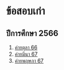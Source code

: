 # ข้อสอบเก่า

## ปีการศึกษา 2566

1. [ค่ายตุลา 66](/exams/oct66)
2. [ค่ายมีนา 67](/exams/mar67)
3. [ค่ายพฤษภา 67](/exams/may67)
